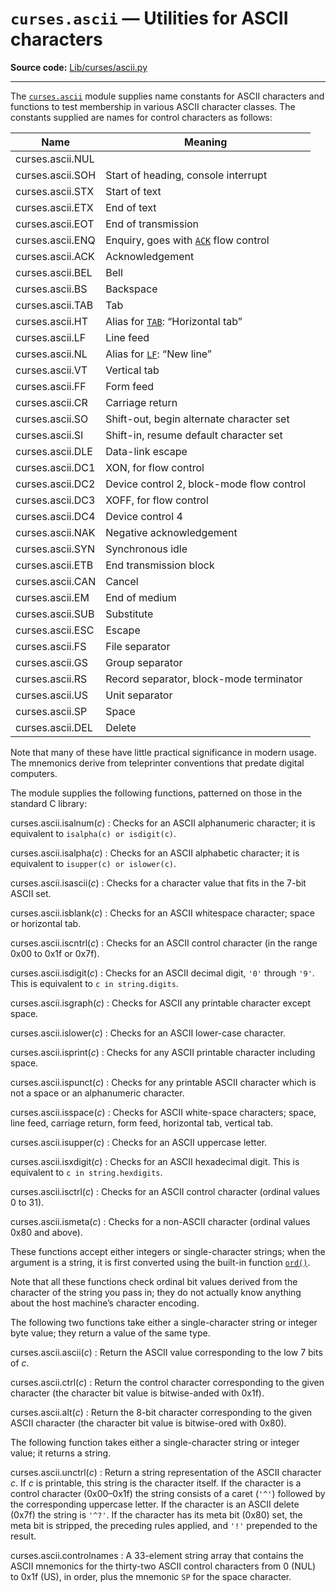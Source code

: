 `curses.ascii` — Utilities for ASCII characters
===============================================

**Source code:** [Lib/curses/ascii.py](https://github.com/python/cpython/tree/3.13/Lib/curses/ascii.py)

---

The [`curses.ascii`](#module-curses.ascii "curses.ascii: Constants and set-membership functions for ASCII characters.") module supplies name constants for ASCII characters and
functions to test membership in various ASCII character classes. The constants
supplied are names for control characters as follows:

| Name | Meaning |
| --- | --- |
| curses.ascii.NUL |  |
| curses.ascii.SOH | Start of heading, console interrupt |
| curses.ascii.STX | Start of text |
| curses.ascii.ETX | End of text |
| curses.ascii.EOT | End of transmission |
| curses.ascii.ENQ | Enquiry, goes with [`ACK`](#curses.ascii.ACK "curses.ascii.ACK") flow control |
| curses.ascii.ACK | Acknowledgement |
| curses.ascii.BEL | Bell |
| curses.ascii.BS | Backspace |
| curses.ascii.TAB | Tab |
| curses.ascii.HT | Alias for [`TAB`](#curses.ascii.TAB "curses.ascii.TAB"): “Horizontal tab” |
| curses.ascii.LF | Line feed |
| curses.ascii.NL | Alias for [`LF`](#curses.ascii.LF "curses.ascii.LF"): “New line” |
| curses.ascii.VT | Vertical tab |
| curses.ascii.FF | Form feed |
| curses.ascii.CR | Carriage return |
| curses.ascii.SO | Shift-out, begin alternate character set |
| curses.ascii.SI | Shift-in, resume default character set |
| curses.ascii.DLE | Data-link escape |
| curses.ascii.DC1 | XON, for flow control |
| curses.ascii.DC2 | Device control 2, block-mode flow control |
| curses.ascii.DC3 | XOFF, for flow control |
| curses.ascii.DC4 | Device control 4 |
| curses.ascii.NAK | Negative acknowledgement |
| curses.ascii.SYN | Synchronous idle |
| curses.ascii.ETB | End transmission block |
| curses.ascii.CAN | Cancel |
| curses.ascii.EM | End of medium |
| curses.ascii.SUB | Substitute |
| curses.ascii.ESC | Escape |
| curses.ascii.FS | File separator |
| curses.ascii.GS | Group separator |
| curses.ascii.RS | Record separator, block-mode terminator |
| curses.ascii.US | Unit separator |
| curses.ascii.SP | Space |
| curses.ascii.DEL | Delete |

Note that many of these have little practical significance in modern usage. The
mnemonics derive from teleprinter conventions that predate digital computers.

The module supplies the following functions, patterned on those in the standard
C library:

curses.ascii.isalnum(*c*)
:   Checks for an ASCII alphanumeric character; it is equivalent to `isalpha(c) or
    isdigit(c)`.

curses.ascii.isalpha(*c*)
:   Checks for an ASCII alphabetic character; it is equivalent to `isupper(c) or
    islower(c)`.

curses.ascii.isascii(*c*)
:   Checks for a character value that fits in the 7-bit ASCII set.

curses.ascii.isblank(*c*)
:   Checks for an ASCII whitespace character; space or horizontal tab.

curses.ascii.iscntrl(*c*)
:   Checks for an ASCII control character (in the range 0x00 to 0x1f or 0x7f).

curses.ascii.isdigit(*c*)
:   Checks for an ASCII decimal digit, `'0'` through `'9'`. This is equivalent
    to `c in string.digits`.

curses.ascii.isgraph(*c*)
:   Checks for ASCII any printable character except space.

curses.ascii.islower(*c*)
:   Checks for an ASCII lower-case character.

curses.ascii.isprint(*c*)
:   Checks for any ASCII printable character including space.

curses.ascii.ispunct(*c*)
:   Checks for any printable ASCII character which is not a space or an alphanumeric
    character.

curses.ascii.isspace(*c*)
:   Checks for ASCII white-space characters; space, line feed, carriage return, form
    feed, horizontal tab, vertical tab.

curses.ascii.isupper(*c*)
:   Checks for an ASCII uppercase letter.

curses.ascii.isxdigit(*c*)
:   Checks for an ASCII hexadecimal digit. This is equivalent to `c in
    string.hexdigits`.

curses.ascii.isctrl(*c*)
:   Checks for an ASCII control character (ordinal values 0 to 31).

curses.ascii.ismeta(*c*)
:   Checks for a non-ASCII character (ordinal values 0x80 and above).

These functions accept either integers or single-character strings; when the argument is a
string, it is first converted using the built-in function [`ord()`](functions.html#ord "ord").

Note that all these functions check ordinal bit values derived from the
character of the string you pass in; they do not actually know anything about
the host machine’s character encoding.

The following two functions take either a single-character string or integer
byte value; they return a value of the same type.

curses.ascii.ascii(*c*)
:   Return the ASCII value corresponding to the low 7 bits of *c*.

curses.ascii.ctrl(*c*)
:   Return the control character corresponding to the given character (the character
    bit value is bitwise-anded with 0x1f).

curses.ascii.alt(*c*)
:   Return the 8-bit character corresponding to the given ASCII character (the
    character bit value is bitwise-ored with 0x80).

The following function takes either a single-character string or integer value;
it returns a string.

curses.ascii.unctrl(*c*)
:   Return a string representation of the ASCII character *c*. If *c* is printable,
    this string is the character itself. If the character is a control character
    (0x00–0x1f) the string consists of a caret (`'^'`) followed by the
    corresponding uppercase letter. If the character is an ASCII delete (0x7f) the
    string is `'^?'`. If the character has its meta bit (0x80) set, the meta bit
    is stripped, the preceding rules applied, and `'!'` prepended to the result.

curses.ascii.controlnames
:   A 33-element string array that contains the ASCII mnemonics for the thirty-two
    ASCII control characters from 0 (NUL) to 0x1f (US), in order, plus the mnemonic
    `SP` for the space character.